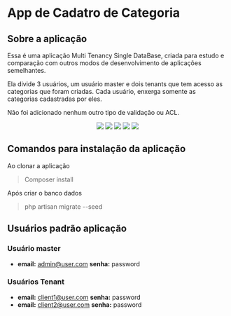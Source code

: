 # App de Cadatro de Categoria
## Sobre a aplicação
Essa é uma aplicação Multi Tenancy Single DataBase, criada para estudo e comparação com outros modos de desenvolvimento de aplicações semelhantes.

Ela divide 3 usuários, um usuário master e dois tenants que tem acesso as categorias que foram criadas. Cada usuário, enxerga somente as categorias cadastradas por eles.

Não foi adicionado nenhum outro tipo de validação ou ACL.

<p align="center">
<img src="https://img.shields.io/github/issues/maxrodrigues/multi-tenancy?style=for-the-badge">
<img src="https://img.shields.io/github/forks/maxrodrigues/multi-tenancy?style=for-the-badge">
<img src="https://img.shields.io/github/stars/maxrodrigues/multi-tenancy?style=for-the-badge">
<img src="https://img.shields.io/github/license/maxrodrigues/multi-tenancy?style=for-the-badge">
<img src="https://img.shields.io/twitter/url?style=for-the-badge&url=https%3A%2F%2Ftwitter.com%2FMax_Rodrigues">
</p>

## Comandos para instalação da aplicação
Ao clonar a aplicação
> Composer install

Após criar o banco dados
> php artisan migrate --seed

## Usuários padrão aplicação
### Usuário master
- **email:** admin@user.com **senha:** password

### Usuários Tenant
- **email:** client1@user.com **senha:** password
- **email:** client2@user.com **senha:** password

